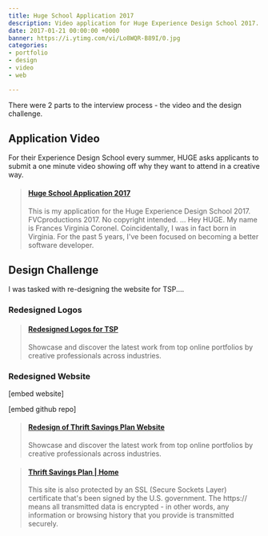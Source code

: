 ```yaml
---
title: Huge School Application 2017
description: Video application for Huge Experience Design School 2017.
date: 2017-01-21 00:00:00 +0000
banner: https://i.ytimg.com/vi/Lo8WQR-B89I/0.jpg
categories:
- portfolio
- design
- video
- web

---
```

There were 2 parts to the interview process - the video and the design challenge.

## Application Video

For their Experience Design School every summer, HUGE asks applicants to submit a one minute video showing off why they want to attend in a creative way.

<blockquote class="embedly-card"><h4><a href="https://www.youtube.com/watch?v=Lo8WQR-B89I">Huge School Application 2017</a></h4><p>This is my application for the Huge Experience Design School 2017. FVCproductions 2017. No copyright intended. ... Hey HUGE. My name is Frances Virginia Coronel. Coincidentally, I was in fact born in Virginia. For the past 5 years, I've been focused on becoming a better software developer.</p></blockquote>
<script async src="//cdn.embedly.com/widgets/platform.js" charset="UTF-8"></script>

## Design Challenge

I was tasked with re-designing the website for TSP....

### Redesigned Logos

<blockquote class="embedly-card"><h4><a href="https://www.behance.net/gallery/50030319/Redesigned-Logos-for-TSP">Redesigned Logos for TSP</a></h4><p>Showcase and discover the latest work from top online portfolios by creative professionals across industries.</p></blockquote>

### Redesigned Website

[embed website]

[embed github repo]

<blockquote class="embedly-card"><h4><a href="https://www.behance.net/gallery/50029793/Redesign-of-Thrift-Savings-Plan-Website">Redesign of Thrift Savings Plan Website</a></h4><p>Showcase and discover the latest work from top online portfolios by creative professionals across industries.</p></blockquote>

<blockquote class="embedly-card"><h4><a href="http://fvcproductions.github.io/tsp-gov/">Thrift Savings Plan | Home</a></h4><p>This site is also protected by an SSL (Secure Sockets Layer) certificate that's been signed by the U.S. government. The https:// means all transmitted data is encrypted - in other words, any information or browsing history that you provide is transmitted securely.</p></blockquote>
